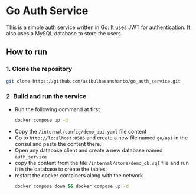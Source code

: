 # Go Auth Service
This is a simple auth service written in Go. It uses JWT for authentication. It also uses a MySQL database to store the users.

## How to run
### 1. Clone the repository
   ```bash
   git clone https://github.com/asibulhasanshanto/go_auth_service.git
   ```
### 2. Build and run the service
   -  Run the following command at first
      ```bash
      docker compose up -d
      ```
   -  Copy the `/internal/config/demo_api.yaml` file content
   - Go to `http://localhost:8585` and create a new file named `go/api` in the consul and paste the content there.
   - Open any database client and create a new database named `auth_service`
   - copy the content from the file `/internal/store/demo_db.sql` file and run it in the database to create the tables.
   - restart the docker containers along with the network
       ```bash
       docker compose down && docker compose up -d 
       ```